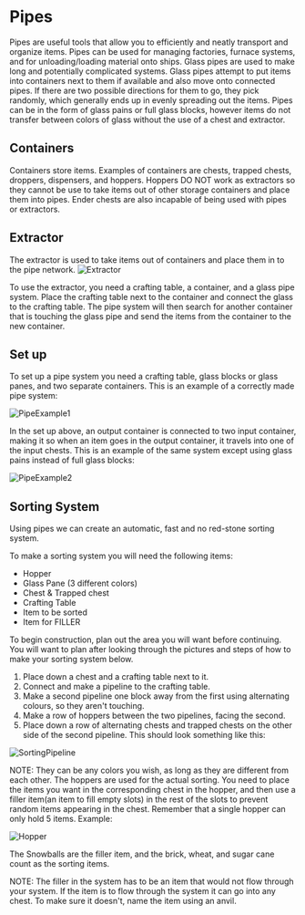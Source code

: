 # Pipes
Pipes are useful tools that allow you to efficiently and neatly transport and organize items. Pipes can be used for managing factories, furnace systems, and for unloading/loading material onto ships. Glass pipes are used to make long and potentially complicated systems. Glass pipes attempt to put items into containers next to them if available and also move onto connected pipes. If there are two possible directions for them to go, they pick randomly, which generally ends up in evenly spreading out the items. Pipes can be in the form of glass pains or full glass blocks, however items do not transfer between colors of glass without the use of a chest and extractor.

## Containers
Containers store items. Examples of containers are chests, trapped chests, droppers, dispensers, and hoppers. Hoppers DO NOT work as extractors so they cannot be use to take items out of other storage containers and place them into pipes. Ender chests are also incapable of being used with pipes or extractors.

## Extractor
The extractor is used to take items out of containers and place them in to the pipe network.
![Extractor]

To use the extractor, you need a crafting table, a container, and a glass pipe system. Place the crafting table next to the container and connect the glass to the crafting table. The pipe system will then search for another container that is touching the glass pipe and send the items from the container to the new container.

## Set up
To set up a pipe system you need a crafting table, glass blocks or glass panes, and two separate containers. This is an example of a correctly made pipe system:

![PipeExample1]

In the set up above, an output container is connected to two input container, making it so when an item goes in the output container, it travels into one of the input chests. This is an example of the same system except using glass pains instead of full glass blocks:

![PipeExample2]

## Sorting System
Using pipes we can create an automatic, fast and no red-stone sorting system.

To make a sorting system you will need the following items:
- Hopper
- Glass Pane (3 different colors)
- Chest & Trapped chest
- Crafting Table
- Item to be sorted
- Item for FILLER

To begin construction, plan out the area you will want before continuing. You will want to plan after looking through the pictures and steps of how to make your sorting system below.

1. Place down a chest and a crafting table next to it.
2. Connect and make a pipeline to the crafting table.
3. Make a second pipeline one block away from the first using alternating colours, so they aren't touching.
4. Make a row of hoppers between the two pipelines, facing the second.
5. Place down a row of alternating chests and trapped chests on the other side of the second pipeline.
This should look something like this:

![SortingPipeline]

NOTE: They can be any colors you wish, as long as they are different from each other.
The hoppers are used for the actual sorting. You need to place the items you want in the corresponding chest in the hopper, and then use a filler item(an item to fill empty slots) in the rest of the slots to prevent random items appearing in the chest. Remember that a single hopper can only hold 5 items. Example:

![Hopper]

The Snowballs are the filler item, and the brick, wheat, and sugar cane count as the sorting items.

NOTE: The filler in the system has to be an item that would not flow through your system. If the item is to flow through the system it can go into any chest. To make sure it doesn't, name the item using an anvil.

[Extractor]: https://i.imgur.com/zyhQZlb.png
[PipeExample1]: https://i.imgur.com/SuHq6fd.png
[PipeExample2]: https://i.imgur.com/k3BYzpV.png
[SortingPipeline]: https://i.imgur.com/amlYyph.png
[Hopper]: https://i.imgur.com/RXh2GRy.png
